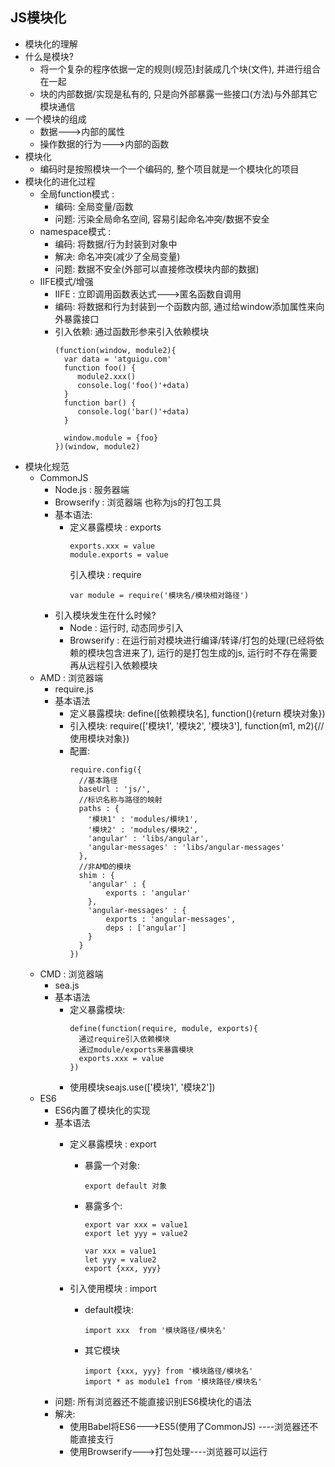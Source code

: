 ## JS模块化
* 模块化的理解
* 什么是模块?
  * 将一个复杂的程序依据一定的规则(规范)封装成几个块(文件), 并进行组合在一起
  * 块的内部数据/实现是私有的, 只是向外部暴露一些接口(方法)与外部其它模块通信
* 一个模块的组成
  * 数据--->内部的属性
  * 操作数据的行为--->内部的函数
* 模块化
  * 编码时是按照模块一个一个编码的, 整个项目就是一个模块化的项目
* 模块化的进化过程
  * 全局function模式 : 
    * 编码: 全局变量/函数
    * 问题: 污染全局命名空间, 容易引起命名冲突/数据不安全
  * namespace模式 : 
    * 编码: 将数据/行为封装到对象中
    * 解决: 命名冲突(减少了全局变量)
    * 问题: 数据不安全(外部可以直接修改模块内部的数据)
  * IIFE模式/增强
    * IIFE : 立即调用函数表达式--->匿名函数自调用
    * 编码: 将数据和行为封装到一个函数内部, 通过给window添加属性来向外暴露接口
    * 引入依赖: 通过函数形参来引入依赖模块
      ```
      (function(window, module2){
        var data = 'atguigu.com'
        function foo() {
           module2.xxx()
           console.log('foo()'+data)
        }
        function bar() {
           console.log('bar()'+data)
        }
        
        window.module = {foo}
      })(window, module2)
      ```
* 模块化规范
  * CommonJS
    * Node.js : 服务器端
    * Browserify : 浏览器端    也称为js的打包工具
    * 基本语法:
      * 定义暴露模块 : exports
        ```
        exports.xxx = value
        module.exports = value
        ```
        引入模块 : require
        ```
        var module = require('模块名/模块相对路径')
        ```
    * 引入模块发生在什么时候?
      * Node : 运行时, 动态同步引入
      * Browserify : 在运行前对模块进行编译/转译/打包的处理(已经将依赖的模块包含进来了), 
                  运行的是打包生成的js, 运行时不存在需要再从远程引入依赖模块
  * AMD : 浏览器端
    * require.js
    * 基本语法
      * 定义暴露模块: define([依赖模块名], function(){return 模块对象})
      * 引入模块: require(['模块1', '模块2', '模块3'], function(m1, m2){//使用模块对象})
      * 配置: 
        ```
        require.config({
          //基本路径
          baseUrl : 'js/',
          //标识名称与路径的映射
          paths : {
            '模块1' : 'modules/模块1',
            '模块2' : 'modules/模块2',
            'angular' : 'libs/angular',
            'angular-messages' : 'libs/angular-messages'
          },
          //非AMD的模块
          shim : {
            'angular' : {
                exports : 'angular'
            },
            'angular-messages' : {
                exports : 'angular-messages',
                deps : ['angular']
            }
          }
        })
        ```
  * CMD : 浏览器端
    * sea.js
    * 基本语法
      * 定义暴露模块: 
        ```
        define(function(require, module, exports){
          通过require引入依赖模块
          通过module/exports来暴露模块
          exports.xxx = value
        })
        ```
      * 使用模块seajs.use(['模块1', '模块2'])
  * ES6
    * ES6内置了模块化的实现
    * 基本语法
      * 定义暴露模块 : export
        * 暴露一个对象: 
          ```
          export default 对象
          ```
        * 暴露多个: 
          ```
          export var xxx = value1
          export let yyy = value2
          
          var xxx = value1
          let yyy = value2
          export {xxx, yyy}
          ```
        
      * 引入使用模块 : import
        * default模块:
          ```
          import xxx  from '模块路径/模块名'
          ```
        * 其它模块
          ```
          import {xxx, yyy} from '模块路径/模块名'
          import * as module1 from '模块路径/模块名'
          ```
    * 问题: 所有浏览器还不能直接识别ES6模块化的语法  
    * 解决:
        * 使用Babel将ES6--->ES5(使用了CommonJS) ----浏览器还不能直接支行
        * 使用Browserify--->打包处理----浏览器可以运行
          
    
    